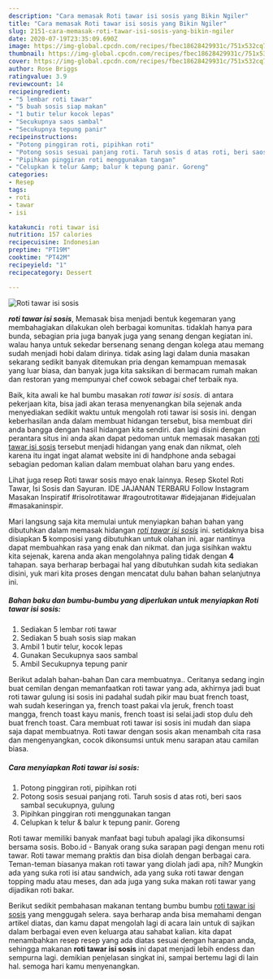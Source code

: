 ```yaml
---
description: "Cara memasak Roti tawar isi sosis yang Bikin Ngiler"
title: "Cara memasak Roti tawar isi sosis yang Bikin Ngiler"
slug: 2151-cara-memasak-roti-tawar-isi-sosis-yang-bikin-ngiler
date: 2020-07-19T23:35:09.690Z
image: https://img-global.cpcdn.com/recipes/fbec18628429931c/751x532cq70/roti-tawar-isi-sosis-foto-resep-utama.jpg
thumbnail: https://img-global.cpcdn.com/recipes/fbec18628429931c/751x532cq70/roti-tawar-isi-sosis-foto-resep-utama.jpg
cover: https://img-global.cpcdn.com/recipes/fbec18628429931c/751x532cq70/roti-tawar-isi-sosis-foto-resep-utama.jpg
author: Rose Briggs
ratingvalue: 3.9
reviewcount: 14
recipeingredient:
- "5 lembar roti tawar"
- "5 buah sosis siap makan"
- "1 butir telur kocok lepas"
- "Secukupnya saos sambal"
- "Secukupnya tepung panir"
recipeinstructions:
- "Potong pinggiran roti, pipihkan roti"
- "Potong sosis sesuai panjang roti. Taruh sosis d atas roti, beri saos sambal secukupnya, gulung"
- "Pipihkan pinggiran roti menggunakan tangan"
- "Celupkan k telur &amp; balur k tepung panir. Goreng"
categories:
- Resep
tags:
- roti
- tawar
- isi

katakunci: roti tawar isi 
nutrition: 157 calories
recipecuisine: Indonesian
preptime: "PT19M"
cooktime: "PT42M"
recipeyield: "1"
recipecategory: Dessert

---
```



![Roti tawar isi sosis](https://img-global.cpcdn.com/recipes/fbec18628429931c/751x532cq70/roti-tawar-isi-sosis-foto-resep-utama.jpg)

<b><i>roti tawar isi sosis</i></b>, Memasak bisa menjadi bentuk kegemaran yang membahagiakan dilakukan oleh berbagai komunitas. tidaklah hanya para bunda, sebagian pria juga banyak juga yang senang dengan kegiatan ini. walau hanya untuk sekedar bersenang senang dengan kolega atau memang sudah menjadi hobi dalam dirinya. tidak asing lagi dalam dunia masakan sekarang sedikit banyak ditemukan pria dengan kemampuan memasak yang luar biasa, dan banyak juga kita saksikan di bermacam rumah makan dan restoran yang mempunyai chef cowok sebagai chef terbaik nya.

Baik, kita awali ke hal bumbu masakan <i>roti tawar isi sosis</i>. di antara pekerjaan kita, bisa jadi akan terasa menyenangkan bila sejenak anda menyediakan sedikit waktu untuk mengolah roti tawar isi sosis ini. dengan keberhasilan anda dalam membuat hidangan tersebut, bisa membuat diri anda bangga dengan hasil hidangan kita sendiri. dan lagi disini dengan perantara situs ini anda akan dapat pedoman untuk memasak masakan <u>roti tawar isi sosis</u> tersebut menjadi hidangan yang enak dan nikmat, oleh karena itu ingat ingat alamat website ini di handphone anda sebagai sebagian pedoman kalian dalam membuat olahan baru yang endes.

Lihat juga resep Roti tawar sosis mayo enak lainnya. Resep Skotel Roti Tawar, Isi Sosis dan Sayuran. IDE JAJANAN TERBARU Follow Instagram Masakan Inspiratif #risolrotitawar #ragoutrotitawar #idejajanan #idejualan #masakaninspir.


Mari langsung saja kita memulai untuk menyiapkan bahan bahan yang dibutuhkan dalam memasak hidangan <u><i>roti tawar isi sosis</i></u> ini. setidaknya bisa disiapkan <b>5</b> komposisi yang dibutuhkan untuk olahan ini. agar nantinya dapat membuahkan rasa yang enak dan nikmat. dan juga sisihkan waktu kita sejenak, karena anda akan mengolahnya paling tidak dengan <b>4</b> tahapan. saya berharap berbagai hal yang dibutuhkan sudah kita sediakan disini, yuk mari kita proses dengan mencatat dulu bahan bahan selanjutnya ini.

<!--inarticleads1-->

##### Bahan baku dan bumbu-bumbu yang diperlukan untuk menyiapkan Roti tawar isi sosis:

1. Sediakan 5 lembar roti tawar
1. Sediakan 5 buah sosis siap makan
1. Ambil 1 butir telur, kocok lepas
1. Gunakan Secukupnya saos sambal
1. Ambil Secukupnya tepung panir


Berikut adalah bahan-bahan Dan cara membuatnya.. Ceritanya sedang ingin buat cemilan dengan memanfaatkan roti tawar yang ada, akhirnya jadi buat roti tawar gulung isi sosis ini padahal sudah pikir mau buat french toast, wah sudah keseringan ya, french toast pakai vla jeruk, french toast mangga, french toast kayu manis, french toast isi selai.jadi stop dulu deh buat french toast. Cara membuat roti tawar isi sosis ini mudah dan siapa saja dapat membuatnya. Roti tawar dengan sosis akan menambah cita rasa dan mengenyangkan, cocok dikonsumsi untuk menu sarapan atau camilan biasa. 

<!--inarticleads2-->

##### Cara menyiapkan Roti tawar isi sosis:

1. Potong pinggiran roti, pipihkan roti
1. Potong sosis sesuai panjang roti. Taruh sosis d atas roti, beri saos sambal secukupnya, gulung
1. Pipihkan pinggiran roti menggunakan tangan
1. Celupkan k telur &amp; balur k tepung panir. Goreng


Roti tawar memiliki banyak manfaat bagi tubuh apalagi jika dikonsumsi bersama sosis. Bobo.id - Banyak orang suka sarapan pagi dengan menu roti tawar. Roti tawar memang praktis dan bisa diolah dengan berbagai cara. Teman-teman biasanya makan roti tawar yang diolah jadi apa, nih? Mungkin ada yang suka roti isi atau sandwich, ada yang suka roti tawar dengan topping madu atau meses, dan ada juga yang suka makan roti tawar yang dijadikan roti bakar. 

Berikut sedikit pembahasan makanan tentang bumbu bumbu <u>roti tawar isi sosis</u> yang menggugah selera. saya berharap anda bisa memahami dengan artikel diatas, dan kamu dapat mengolah lagi di acara lain untuk di sajikan dalam berbagai even even keluarga atau sahabat kalian. kita dapat menambahkan resep resep yang ada diatas sesuai dengan harapan anda, sehingga makanan <b>roti tawar isi sosis</b> ini dapat menjadi lebih endess dan sempurna lagi. demikian penjelasan singkat ini, sampai bertemu lagi di lain hal. semoga hari kamu menyenangkan.

